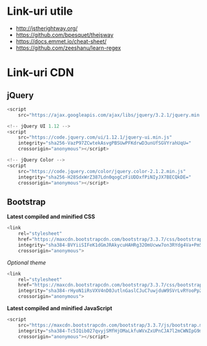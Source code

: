 # Link-uri utile
- http://jstherightway.org/
- https://github.com/bpesquet/thejsway
- https://docs.emmet.io/cheat-sheet/
- https://github.com/zeeshanu/learn-regex

# Link-uri CDN
## jQuery
```javascript
<script
    src="https://ajax.googleapis.com/ajax/libs/jquery/3.2.1/jquery.min.js"></script>

<!-- jQuery UI 1.12 -->
<script
    src="https://code.jquery.com/ui/1.12.1/jquery-ui.min.js"
    integrity="sha256-VazP97ZCwtekAsvgPBSUwPFKdrwD3unUfSGVYrahUqU="
    crossorigin="anonymous"></script>

<!-- jQuery Color -->
<script
    src="https://code.jquery.com/color/jquery.color-2.1.2.min.js"
    integrity="sha256-H28SdxWrZ387Ldn0qogCzFiUDDxfPiNIyJX7BECQkDE="
    crossorigin="anonymous"></script>
```

## Bootstrap
**Latest compiled and minified CSS**

```javascript
<link
    rel="stylesheet"
    href="https://maxcdn.bootstrapcdn.com/bootstrap/3.3.7/css/bootstrap.min.css"
    integrity="sha384-BVYiiSIFeK1dGmJRAkycuHAHRg32OmUcww7on3RYdg4Va+PmSTsz/K68vbdEjh4u"
    crossorigin="anonymous">
```

_Optional theme_

```javascript
<link
    rel="stylesheet"
    href="https://maxcdn.bootstrapcdn.com/bootstrap/3.3.7/css/bootstrap-theme.min.css"
    integrity="sha384-rHyoN1iRsVXV4nD0JutlnGaslCJuC7uwjduW9SVrLvRYooPp2bWYgmgJQIXwl/Sp"
    crossorigin="anonymous">
```


**Latest compiled and minified JavaScript**

```javascript
<script
    src="https://maxcdn.bootstrapcdn.com/bootstrap/3.3.7/js/bootstrap.min.js"
    integrity="sha384-Tc5IQib027qvyjSMfHjOMaLkfuWVxZxUPnCJA7l2mCWNIpG9mGCD8wGNIcPD7Txa"
    crossorigin="anonymous"></script>
```
